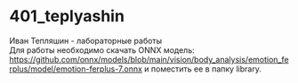 # 401_teplyashin
Иван Тепляшин - лабораторные работы  
Для работы необходимо скачать ONNX модель: https://github.com/onnx/models/blob/main/vision/body_analysis/emotion_ferplus/model/emotion-ferplus-7.onnx 
и поместить ее в папку library.
